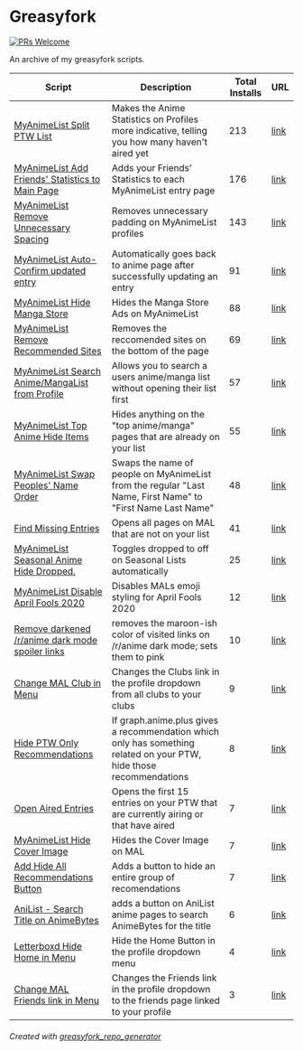 # Greasyfork

[![PRs Welcome](https://img.shields.io/badge/PRs-welcome-brightgreen.svg?style=flat-square)](http://makeapullrequest.com)

An archive of my greasyfork scripts.

| Script | Description | Total Installs | URL |
| --- | --- | --- | --- |
[MyAnimeList Split PTW List](./myanimelist_split_ptw_list.js) | Makes the Anime Statistics on Profiles more indicative, telling you how many haven't aired yet | 213 | [link](https://greasyfork.org/en/scripts/33008-myanimelist-split-ptw-list)
[MyAnimeList Add Friends' Statistics to Main Page](./myanimelist_add_friends_statistics_to_main_page.js) | Adds your Friends' Statistics to each MyAnimeList entry page  | 176 | [link](https://greasyfork.org/en/scripts/26869-myanimelist-add-friends-statistics-to-main-page)
[MyAnimeList Remove Unnecessary Spacing](./myanimelist_remove_unnecessary_spacing.js) | Removes unnecessary padding on MyAnimeList profiles | 143 | [link](https://greasyfork.org/en/scripts/26678-myanimelist-remove-unnecessary-spacing)
[MyAnimeList Auto-Confirm updated entry](./myanimelist_autoconfirm_updated_entry.js) | Automatically goes back to anime page after successfully updating an entry | 91 | [link](https://greasyfork.org/en/scripts/37961-myanimelist-auto-confirm-updated-entry)
[MyAnimeList Hide Manga Store](./myanimelist_hide_manga_store.js) | Hides the Manga Store Ads on MyAnimeList | 88 | [link](https://greasyfork.org/en/scripts/39341-myanimelist-hide-manga-store)
[MyAnimeList Remove Recommended Sites](./myanimelist_remove_recommended_sites.js) | Removes the reccomended sites on the bottom of the page | 69 | [link](https://greasyfork.org/en/scripts/26716-myanimelist-remove-recommended-sites)
[MyAnimeList Search Anime/MangaList from Profile](./myanimelist_search_animemangalist_from_profile.js) | Allows you to search a users anime/manga list without opening their list first | 57 | [link](https://greasyfork.org/en/scripts/382286-myanimelist-search-anime-mangalist-from-profile)
[MyAnimeList Top Anime Hide Items](./myanimelist_top_anime_hide_items.js) | Hides anything on the "top anime/manga" pages that are already on your list | 55 | [link](https://greasyfork.org/en/scripts/380656-myanimelist-top-anime-hide-items)
[MyAnimeList Swap Peoples' Name Order](./myanimelist_swap_peoples_name_order.js) | Swaps the name of people on MyAnimeList from the regular "Last Name, First Name" to "First Name Last Name" | 48 | [link](https://greasyfork.org/en/scripts/30956-myanimelist-swap-peoples-name-order)
[Find Missing Entries](./find_missing_entries.js) | Opens all pages on MAL that are not on your list | 41 | [link](https://greasyfork.org/en/scripts/37533-find-missing-entries)
[MyAnimeList Seasonal Anime Hide Dropped.](./myanimelist_seasonal_anime_hide_dropped.js) | Toggles dropped to off on Seasonal Lists automatically | 25 | [link](https://greasyfork.org/en/scripts/37556-myanimelist-seasonal-anime-hide-dropped)
[MyAnimeList Disable April Fools 2020](./myanimelist_disable_april_fools_2020.js) | Disables MALs emoji styling for April Fools 2020 | 12 | [link](https://greasyfork.org/en/scripts/399146-myanimelist-disable-april-fools-2020)
[Remove darkened /r/anime dark mode spoiler links](./remove_darkened_ranime_dark_mode_spoiler_links.js) | removes the maroon-ish color of visited links on /r/anime dark mode; sets them to pink | 10 | [link](https://greasyfork.org/en/scripts/40560-remove-darkened-r-anime-dark-mode-spoiler-links)
[Change MAL Club in Menu](./change_mal_club_in_menu.js) | Changes the Clubs link in the profile dropdown from all clubs to your clubs | 9 | [link](https://greasyfork.org/en/scripts/37653-change-mal-club-in-menu)
[Hide PTW Only Recommendations](./hide_ptw_only_recommendations.js) | If graph.anime.plus gives a recommendation which only has something related on your PTW, hide those recommendations | 8 | [link](https://greasyfork.org/en/scripts/40945-hide-ptw-only-recommendations)
[Open Aired Entries](./open_aired_entries.js) | Opens the first 15 entries on your PTW that are currently airing or that have aired | 7 | [link](https://greasyfork.org/en/scripts/37562-open-aired-entries)
[MyAnimeList Hide Cover Image](./myanimelist_hide_cover_image.js) | Hides the Cover Image on MAL | 7 | [link](https://greasyfork.org/en/scripts/37817-myanimelist-hide-cover-image)
[Add Hide All Recommendations Button](./add_hide_all_recommendations_button.js) | Adds a button to hide an entire group of recomendations | 7 | [link](https://greasyfork.org/en/scripts/40948-add-hide-all-recommendations-button)
[AniList - Search Title on AnimeBytes](./anilist__search_title_on_animebytes.js) | adds a button on AniList anime pages to search AnimeBytes for the title | 6 | [link](https://greasyfork.org/en/scripts/419436-anilist-search-title-on-animebytes)
[Letterboxd Hide Home in Menu](./letterboxd_hide_home_in_menu.js) | Hide the Home Button in the profile dropdown menu | 4 | [link](https://greasyfork.org/en/scripts/408310-letterboxd-hide-home-in-menu)
[Change MAL Friends link in Menu](./change_mal_friends_link_in_menu.js) | Changes the Friends link in the profile dropdown to the friends page linked to your profile | 3 | [link](https://greasyfork.org/en/scripts/380944-change-mal-friends-link-in-menu)

###### Created with [greasyfork_repo_generator](https://github.com/seanbreckenridge/greasyfork_repo_generator)
